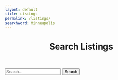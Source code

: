 ```yaml
---
layout: default
title: Listings
permalink: /listings/
searchword: Minneapolis
---
```


<div class="post">

  <header class="post-header">
    <h1 class="post-title">Search Listings</h1>
  </header>

  <form class="listing-search">
  <input class="listing-textbox textbox" type="textbox" name="ListingSearch" placeholder="Search..."></input>
  <input class="blue-button listing-submit" type="submit" name="Search" value="Search"></input>
  </form>

</div>